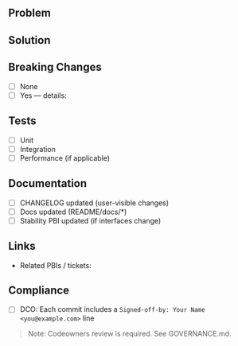 ## Problem

## Solution

## Breaking Changes
- [ ] None
- [ ] Yes — details:

## Tests
- [ ] Unit
- [ ] Integration
- [ ] Performance (if applicable)

## Documentation
- [ ] CHANGELOG updated (user-visible changes)
- [ ] Docs updated (README/docs/*)
- [ ] Stability PBI updated (if interfaces change)

## Links
- Related PBIs / tickets:

## Compliance
- [ ] DCO: Each commit includes a `Signed-off-by: Your Name <you@example.com>` line

> Note: Codeowners review is required. See GOVERNANCE.md.
